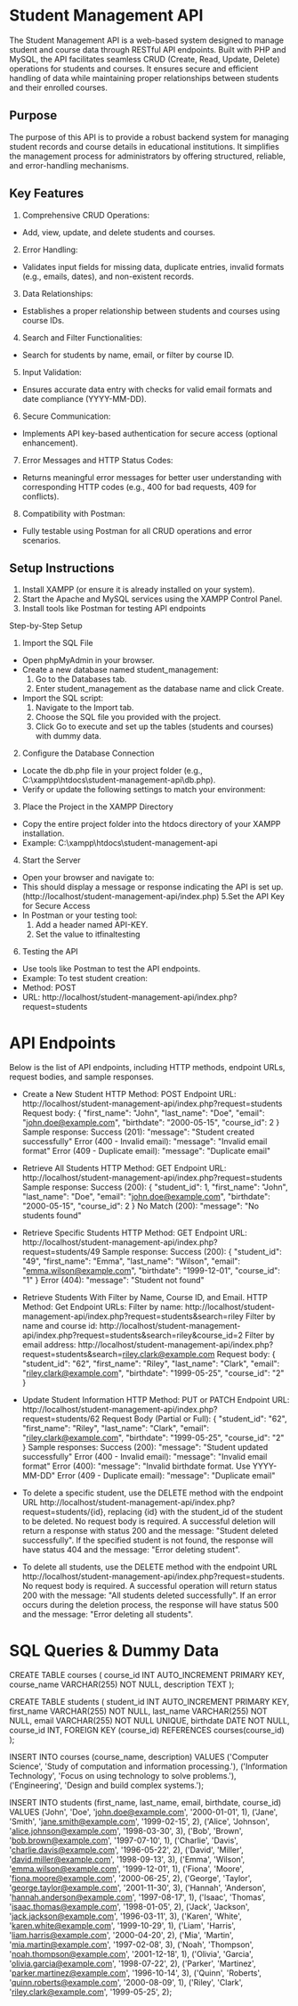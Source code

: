 # Student Management API

The Student Management API is a web-based system designed to manage student and course data through RESTful API endpoints. Built with PHP and MySQL, the API facilitates seamless CRUD (Create, Read, Update, Delete) operations for students and courses. It ensures secure and efficient handling of data while maintaining proper relationships between students and their enrolled courses.

## Purpose

The purpose of this API is to provide a robust backend system for managing student records and course details in educational institutions. It simplifies the management process for administrators by offering structured, reliable, and error-handling mechanisms.

## Key Features

1. Comprehensive CRUD Operations:
* Add, view, update, and delete students and courses.

2. Error Handling:
* Validates input fields for missing data, duplicate entries, invalid formats (e.g., emails, dates), and non-existent records.

3. Data Relationships:
* Establishes a proper relationship between students and courses using course IDs.

4. Search and Filter Functionalities:
* Search for students by name, email, or filter by course ID.

5. Input Validation:
* Ensures accurate data entry with checks for valid email formats and date compliance (YYYY-MM-DD).

6. Secure Communication:
* Implements API key-based authentication for secure access (optional enhancement).

7. Error Messages and HTTP Status Codes:
* Returns meaningful error messages for better user understanding with corresponding HTTP codes (e.g., 400 for bad requests, 409 for conflicts).

8. Compatibility with Postman:
* Fully testable using Postman for all CRUD operations and error scenarios.

## Setup Instructions

1. Install XAMPP (or ensure it is already installed on your system).
2. Start the Apache and MySQL services using the XAMPP Control Panel.
3. Install tools like Postman for testing API endpoints

Step-by-Step Setup

1. Import the SQL File
- Open phpMyAdmin in your browser.
- Create a new database named student_management:
    1. Go to the Databases tab.
    2. Enter student_management as the database name and click Create.
- Import the SQL script:
    1. Navigate to the Import tab.
    2. Choose the SQL file you provided with the project.
    3. Click Go to execute and set up the tables (students and courses) with dummy data.
2. Configure the Database Connection
- Locate the db.php file in your project folder (e.g., C:\xampp\htdocs\student-management-api\db.php).
- Verify or update the following settings to match your environment:
3. Place the Project in the XAMPP Directory
- Copy the entire project folder into the htdocs directory of your XAMPP installation.
- Example: C:\xampp\htdocs\student-management-api
4. Start the Server
- Open your browser and navigate to:
- This should display a message or response indicating the API is set up. (http://localhost/student-management-api/index.php)
5.Set the API Key for Secure Access
- In Postman or your testing tool:
    1. Add a header named API-KEY.
    2. Set the value to itfinaltesting
6. Testing the API
- Use tools like Postman to test the API endpoints.
- Example: To test student creation:
- Method: POST
- URL: http://localhost/student-management-api/index.php?request=students




# API Endpoints
Below is the list of API endpoints, including HTTP methods, endpoint URLs, request bodies, and sample responses.

* Create a New Student
HTTP Method: POST
Endpoint URL: http://localhost/student-management-api/index.php?request=students
Request body: 
{
  "first_name": "John",
  "last_name": "Doe",
  "email": "john.doe@example.com",
  "birthdate": "2000-05-15",
  "course_id": 2
}
Sample response:
Success (201): "message": "Student created successfully"
Error (400 - Invalid email): "message": "Invalid email format"
Error (409 - Duplicate email): "message": "Duplicate email"

* Retrieve All Students
HTTP Method: GET
Endpoint URL: http://localhost/student-management-api/index.php?request=students
Sample response:
Success (200): {
    "student_id": 1,
    "first_name": "John",
    "last_name": "Doe",
    "email": "john.doe@example.com",
    "birthdate": "2000-05-15",
    "course_id": 2
  }
No Match (200): "message": "No students found"

* Retrieve Specific Students
HTTP Method: GET
Endpoint URL: http://localhost/student-management-api/index.php?request=students/49
Sample response:
Success (200): {
    "student_id": "49",
    "first_name": "Emma",
    "last_name": "Wilson",
    "email": "emma.wilson@example.com",
    "birthdate": "1999-12-01",
    "course_id": "1"
}
Error (404): "message": "Student not found"

* Retrieve Students With Filter by Name, Course ID, and Email.
HTTP Method: Get
Endpoint URLs:
Filter by name: http://localhost/student-management-api/index.php?request=students&search=riley
Filter by name and course id: http://localhost/student-management-api/index.php?request=students&search=riley&course_id=2
Filter by email address: http://localhost/student-management-api/index.php?request=students&search=riley.clark@example.com 
Request body: {
        "student_id": "62",
        "first_name": "Riley",
        "last_name": "Clark",
        "email": "riley.clark@example.com",
        "birthdate": "1999-05-25",
        "course_id": "2"
    }

* Update Student Information
HTTP Method: PUT or PATCH
Endpoint URL: http://localhost/student-management-api/index.php?request=students/62
Request Body (Partial or Full):
{
    "student_id": "62",
    "first_name": "Riley",
    "last_name": "Clark",
    "email": "riley.clark@example.com",
    "birthdate": "1999-05-25",
    "course_id": "2"
}
Sample responses:
Success (200): "message": "Student updated successfully"
Error (400 - Invalid email): "message": "Invalid email format"
Error (400): "message": "Invalid birthdate format. Use YYYY-MM-DD"
Error (409 - Duplicate email): "message": "Duplicate email"

* To delete a specific student, use the DELETE method with the endpoint URL http://localhost/student-management-api/index.php?request=students/{id}, replacing {id} with the student_id of the student to be deleted. No request body is required. A successful deletion will return a response with status 200 and the message: "Student deleted successfully". If the specified student is not found, the response will have status 404 and the message: "Error deleting student".

* To delete all students, use the DELETE method with the endpoint URL http://localhost/student-management-api/index.php?request=students. No request body is required. A successful operation will return status 200 with the message: "All students deleted successfully". If an error occurs during the deletion process, the response will have status 500 and the message: "Error deleting all students".


# SQL Queries & Dummy Data

CREATE TABLE courses (
    course_id INT AUTO_INCREMENT PRIMARY KEY,
    course_name VARCHAR(255) NOT NULL,
    description TEXT
);

CREATE TABLE students (
    student_id INT AUTO_INCREMENT PRIMARY KEY,
    first_name VARCHAR(255) NOT NULL,
    last_name VARCHAR(255) NOT NULL,
    email VARCHAR(255) NOT NULL UNIQUE,
    birthdate DATE NOT NULL,
    course_id INT,
    FOREIGN KEY (course_id) REFERENCES courses(course_id)
);

INSERT INTO courses (course_name, description) VALUES
('Computer Science', 'Study of computation and information processing.'),
('Information Technology', 'Focus on using technology to solve problems.'),
('Engineering', 'Design and build complex systems.');

INSERT INTO students (first_name, last_name, email, birthdate, course_id) VALUES
('John', 'Doe', 'john.doe@example.com', '2000-01-01', 1),
('Jane', 'Smith', 'jane.smith@example.com', '1999-02-15', 2),
('Alice', 'Johnson', 'alice.johnson@example.com', '1998-03-30', 3),
('Bob', 'Brown', 'bob.brown@example.com', '1997-07-10', 1),
('Charlie', 'Davis', 'charlie.davis@example.com', '1996-05-22', 2),
('David', 'Miller', 'david.miller@example.com', '1998-09-13', 3),
('Emma', 'Wilson', 'emma.wilson@example.com', '1999-12-01', 1),
('Fiona', 'Moore', 'fiona.moore@example.com', '2000-06-25', 2),
('George', 'Taylor', 'george.taylor@example.com', '2001-11-30', 3),
('Hannah', 'Anderson', 'hannah.anderson@example.com', '1997-08-17', 1),
('Isaac', 'Thomas', 'isaac.thomas@example.com', '1998-01-05', 2),
('Jack', 'Jackson', 'jack.jackson@example.com', '1996-03-11', 3),
('Karen', 'White', 'karen.white@example.com', '1999-10-29', 1),
('Liam', 'Harris', 'liam.harris@example.com', '2000-04-20', 2),
('Mia', 'Martin', 'mia.martin@example.com', '1997-02-08', 3),
('Noah', 'Thompson', 'noah.thompson@example.com', '2001-12-18', 1),
('Olivia', 'Garcia', 'olivia.garcia@example.com', '1998-07-22', 2),
('Parker', 'Martinez', 'parker.martinez@example.com', '1996-10-14', 3),
('Quinn', 'Roberts', 'quinn.roberts@example.com', '2000-08-09', 1),
('Riley', 'Clark', 'riley.clark@example.com', '1999-05-25', 2);
